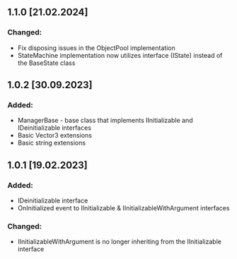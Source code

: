 ## 1.1.0 [21.02.2024]

### Changed:
- Fix disposing issues in the ObjectPool implementation
- StateMachine implementation now utilizes interface (IState) instead of the BaseState class

## 1.0.2 [30.09.2023]

### Added:
- ManagerBase - base class that implements IInitializable and IDeinitializable interfaces
- Basic Vector3 extensions
- Basic string extensions

## 1.0.1 [19.02.2023]

### Added:
- IDeinitializable interface
- OnInitialized event to IInitializable & IInitializableWithArgument interfaces

### Changed:
- IInitializableWithArgument is no longer inheriting from the IInitializable interface